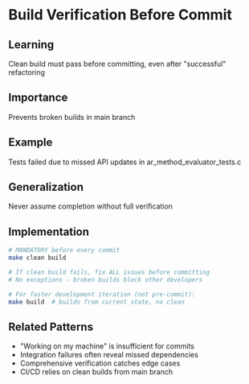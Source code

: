 # Build Verification Before Commit

## Learning
Clean build must pass before committing, even after "successful" refactoring

## Importance
Prevents broken builds in main branch

## Example
Tests failed due to missed API updates in ar_method_evaluator_tests.c

## Generalization
Never assume completion without full verification

## Implementation
```bash
# MANDATORY before every commit
make clean build

# If clean build fails, fix ALL issues before committing
# No exceptions - broken builds block other developers

# For faster development iteration (not pre-commit):
make build  # builds from current state, no clean
```

## Related Patterns
- "Working on my machine" is insufficient for commits
- Integration failures often reveal missed dependencies
- Comprehensive verification catches edge cases
- CI/CD relies on clean builds from main branch